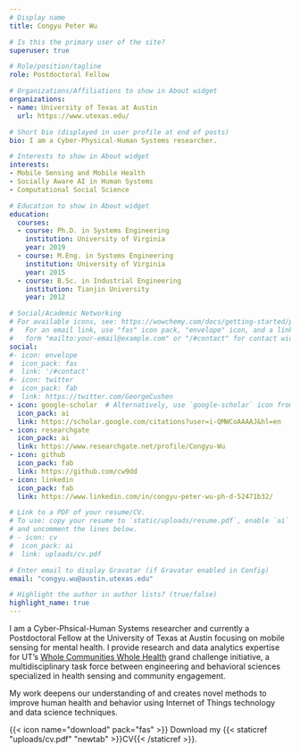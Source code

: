 ```yaml
---
# Display name
title: Congyu Peter Wu

# Is this the primary user of the site?
superuser: true

# Role/position/tagline
role: Postdoctoral Fellow

# Organizations/Affiliations to show in About widget
organizations:
- name: University of Texas at Austin
  url: https://www.utexas.edu/

# Short bio (displayed in user profile at end of posts)
bio: I am a Cyber-Physical-Human Systems researcher.

# Interests to show in About widget
interests:
- Mobile Sensing and Mobile Health
- Socially Aware AI in Human Systems
- Computational Social Science

# Education to show in About widget
education:
  courses:
  - course: Ph.D. in Systems Engineering
    institution: University of Virginia
    year: 2019
  - course: M.Eng. in Systems Engineering
    institution: University of Virginia
    year: 2015
  - course: B.Sc. in Industrial Engineering
    institution: Tianjin University
    year: 2012

# Social/Academic Networking
# For available icons, see: https://wowchemy.com/docs/getting-started/page-builder/#icons
#   For an email link, use "fas" icon pack, "envelope" icon, and a link in the
#   form "mailto:your-email@example.com" or "/#contact" for contact widget.
social:
#- icon: envelope
#  icon_pack: fas
#  link: '/#contact'
#- icon: twitter
#  icon_pack: fab
#  link: https://twitter.com/GeorgeCushen
- icon: google-scholar  # Alternatively, use `google-scholar` icon from `ai` icon pack
  icon_pack: ai
  link: https://scholar.google.com/citations?user=i-QMWCoAAAAJ&hl=en 
- icon: researchgate
  icon_pack: ai
  link: https://www.researchgate.net/profile/Congyu-Wu 
- icon: github
  icon_pack: fab
  link: https://github.com/cw9dd 
- icon: linkedin
  icon_pack: fab
  link: https://www.linkedin.com/in/congyu-peter-wu-ph-d-52471b32/ 

# Link to a PDF of your resume/CV.
# To use: copy your resume to `static/uploads/resume.pdf`, enable `ai` icons in `params.toml`, 
# and uncomment the lines below.
# - icon: cv
#  icon_pack: ai
#  link: uploads/cv.pdf

# Enter email to display Gravatar (if Gravatar enabled in Config)
email: "congyu.wu@austin.utexas.edu"

# Highlight the author in author lists? (true/false)
highlight_name: true
---
```


I am a Cyber-Phsical-Human Systems researcher and currently a Postdoctoral Fellow at the University of Texas at Austin focusing on mobile sensing for mental health. I provide research and data analytics expertise for UT’s [Whole Communities Whole Health](https://bridgingbarriers.utexas.edu/whole-communities-whole-health/) grand challenge initiative, a multidisciplinary task force between engineering and behavioral sciences specialized in health sensing and community engagement. 

My work deepens our understanding of and creates novel methods to improve human health and behavior using Internet of Things technology and data science techniques.  

{{< icon name="download" pack="fas" >}} Download my {{< staticref "uploads/cv.pdf" "newtab" >}}CV{{< /staticref >}}.
